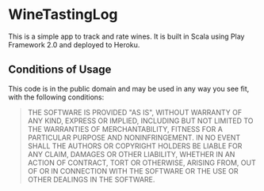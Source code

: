 WineTastingLog
=======================================================
This is a simple app to track and rate wines.  It is built
in Scala using Play Framework 2.0 and deployed to Heroku. 

Conditions of Usage
-------------------

This code is in the public domain and may be used in any way you see fit, with the following conditions:

> THE  SOFTWARE IS PROVIDED "AS IS", WITHOUT WARRANTY OF ANY KIND, EXPRESS OR
> IMPLIED, INCLUDING BUT NOT LIMITED TO THE WARRANTIES OF MERCHANTABILITY,
> FITNESS FOR A PARTICULAR PURPOSE AND NONINFRINGEMENT. IN NO EVENT SHALL THE
> AUTHORS OR COPYRIGHT HOLDERS BE LIABLE FOR ANY CLAIM, DAMAGES OR OTHER
> LIABILITY, WHETHER IN AN ACTION OF CONTRACT, TORT OR OTHERWISE, ARISING FROM,
> OUT OF OR IN CONNECTION WITH THE SOFTWARE OR THE USE OR OTHER DEALINGS IN
> THE SOFTWARE.

